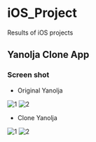 # iOS_Project
Results of iOS projects

## Yanolja Clone App

### Screen shot

* Original Yanolja

![1](https://user-images.githubusercontent.com/47494240/60887303-fa4e4500-a28e-11e9-998a-ac9f41d348d5.jpg)
![2](https://user-images.githubusercontent.com/47494240/60887304-fa4e4500-a28e-11e9-943c-804b91126947.jpg)

* Clone Yanolja

![1](https://user-images.githubusercontent.com/47494240/60887306-fae6db80-a28e-11e9-97d5-05b9a41ef18d.jpg)
![2](https://user-images.githubusercontent.com/47494240/60887307-fae6db80-a28e-11e9-90d8-982ab0ba425f.jpg)
